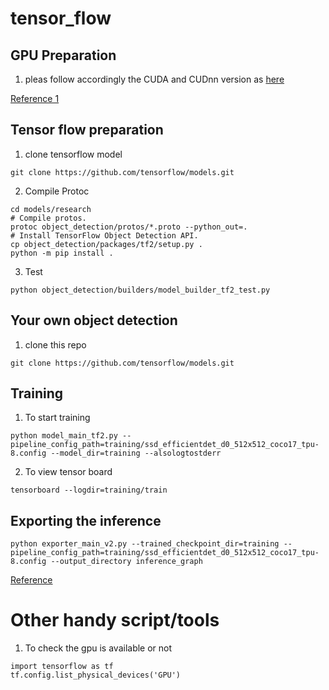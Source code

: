 # tensor_flow
## GPU Preparation
1. pleas follow accordingly the CUDA and CUDnn version as [here](https://www.tensorflow.org/install/source#gpu)

[Reference 1](https://www.youtube.com/watch?v=hHWkvEcDBO0)

## Tensor flow preparation

1. clone tensorflow model
```
git clone https://github.com/tensorflow/models.git
```
2. Compile Protoc
````
cd models/research
# Compile protos.
protoc object_detection/protos/*.proto --python_out=.
# Install TensorFlow Object Detection API.
cp object_detection/packages/tf2/setup.py .
python -m pip install .
````
3. Test 
````
python object_detection/builders/model_builder_tf2_test.py
````

## Your own object detection
1. clone this repo
````
git clone https://github.com/tensorflow/models.git
````

## Training
1. To start training
````
python model_main_tf2.py --pipeline_config_path=training/ssd_efficientdet_d0_512x512_coco17_tpu-8.config --model_dir=training --alsologtostderr
````
2. To view tensor board
````
tensorboard --logdir=training/train
````

## Exporting the inference
````
python exporter_main_v2.py --trained_checkpoint_dir=training --pipeline_config_path=training/ssd_efficientdet_d0_512x512_coco17_tpu-8.config --output_directory inference_graph
````

[Reference](https://gilberttanner.com/blog/tensorflow-object-detection-with-tensorflow-2-creating-a-custom-model)

# Other handy script/tools
1. To check the gpu is available or not
````
import tensorflow as tf
tf.config.list_physical_devices('GPU')
````
